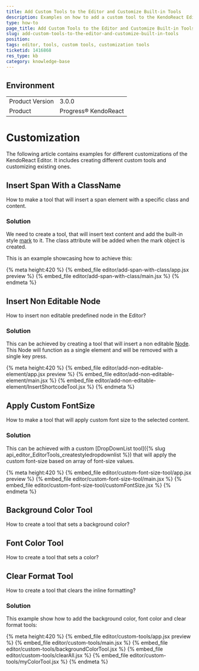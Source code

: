 ```yaml
---
title: Add Custom Tools to the Editor and Customize Built-in Tools
description: Examples on how to add a custom tool to the KendoReact Editor and customize built-in ones.
type: how-to
page_title: Add Custom Tools to the Editor and Customize Built-in Tools - KendoReact Editor
slug: add-custom-tools-to-the-editor-and-customize-built-in-tools
position:
tags: editor, tools, custom tools, customization tools
ticketid: 1416868
res_type: kb
category: knowledge-base
---
```


## Environment
<table>
    <tbody>
	    <tr>
	    	<td>Product Version</td>
	    	<td>3.0.0</td>
	    </tr>
	    <tr>
	    	<td>Product</td>
	    	<td>Progress® KendoReact</td>
	    </tr>
    </tbody>
</table>

# Customization

The following article contains examples for different customizations of the KendoReact Editor. It includes creating different custom tools and customizing existing ones.

## Insert Span With a ClassName

How to make a tool that will insert a span element with a specific class and content.

### Solution

We need to create a tool, that will insert text content and add the built-in style [mark](https://prosemirror.net/docs/ref/#model.Mark) to it. The class attribute will be added when the mark object is created.

This is an example showcasing how to achieve this:

{% meta height:420 %}
{% embed_file editor/add-span-with-class/app.jsx preview %}
{% embed_file editor/add-span-with-class/main.jsx %}
{% endmeta %}

## Insert Non Editable Node

How to insert non editable predefined node in the Editor?

### Solution

This can be achieved by creating a tool that will insert a non editable [Node](https://prosemirror.net/docs/ref/#model.Node). This Node will function as a single element and will be removed with a single key press.

{% meta height:420 %}
{% embed_file editor/add-non-editable-element/app.jsx preview %}
{% embed_file editor/add-non-editable-element/main.jsx %}
{% embed_file editor/add-non-editable-element/InsertShortcodeTool.jsx %}
{% endmeta %}

## Apply Custom FontSize

How to make a tool that will apply custom font size to the selected content.

### Solution

This can be achieved with a custom [DropDownList tool]({% slug api_editor_EditorTools_createstyledropdownlist %}) that will apply the custom font-size based on array of font-size values.

{% meta height:420 %}
{% embed_file editor/custom-font-size-tool/app.jsx preview %}
{% embed_file editor/custom-font-size-tool/main.jsx %}
{% embed_file editor/custom-font-size-tool/customFontSize.jsx %}
{% endmeta %}

## Background Color Tool

How to create a tool that sets a background color?

## Font Color Tool

How to create a tool that sets a color?

## Clear Format Tool

How to create a tool that clears the inline formatting?

### Solution

This example show how to add the background color, font color and clear format tools:

{% meta height:420 %}
{% embed_file editor/custom-tools/app.jsx preview %}
{% embed_file editor/custom-tools/main.jsx %}
{% embed_file editor/custom-tools/backgroundColorTool.jsx %}
{% embed_file editor/custom-tools/clearAll.jsx %}
{% embed_file editor/custom-tools/myColorTool.jsx %}
{% endmeta %}
